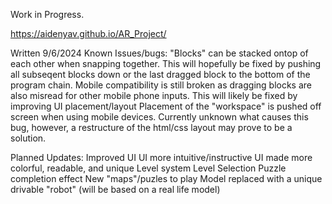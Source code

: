 Work in Progress.

https://aidenyav.github.io/AR_Project/

Written 9/6/2024
Known Issues/bugs:
  "Blocks" can be stacked ontop of each other when snapping together. 
    This will hopefully be fixed by pushing all subseqent blocks down or the last dragged block to the bottom of the program chain.
  Mobile compatibility is still broken as dragging blocks are also misread for other mobile phone inputs. 
    This will likely be fixed by improving UI placement/layout
  Placement of the "workspace" is pushed off screen when using mobile devices.
    Currently unknown what causes this bug, however, a restructure of the html/css layout may prove to be a solution.

Planned Updates:
  Improved UI
    UI more intuitive/instructive
    UI made more colorful, readable, and unique
  Level system
    Level Selection
    Puzzle completion effect
    New "maps"/puzles to play
  Model replaced with a unique drivable "robot" (will be based on a real life model)
